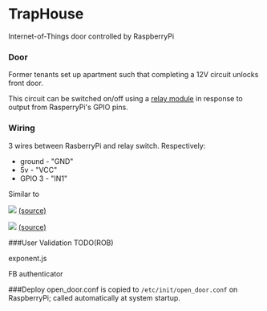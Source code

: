 # TrapHouse
Internet-of-Things door controlled by RaspberryPi

### Door
Former tenants set up apartment such that completing a 12V circuit unlocks front door.

This circuit can be switched on/off using a [relay module](https://www.amazon.com/gp/product/B00R77PN1A/ref=oh_aui_detailpage_o09_s00?ie=UTF8&psc=1) in response to output from RasperryPi's GPIO pins.


### Wiring
3 wires between RasberryPi and relay switch. Respectively:

* ground - "GND"
* 5v - "VCC"
* GPIO 3 - "IN1"

Similar to

![](http://cdn.instructables.com/FXO/D7OO/HTVICRIN/FXOD7OOHTVICRIN.MEDIUM.jpg)
[(source)](http://www.instructables.com/id/Controlling-AC-light-using-Arduino-with-relay-modu/step5/Circuit-diagram/)

![](https://www.raspberrypi.org/documentation/usage/gpio/images/a-and-b-gpio-numbers.png)
[(source)](https://www.raspberrypi.org/documentation/usage/gpio/)

###User Validation
TODO(ROB)

exponent.js

FB authenticator

###Deploy
open_door.conf is copied to `/etc/init/open_door.conf` on RaspberryPi; called automatically at system startup.